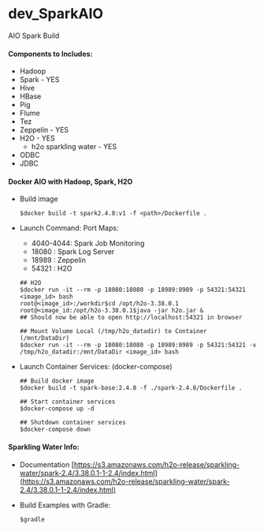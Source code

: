# dev_SparkAIO
AIO Spark Build

#### Components to Includes:
- Hadoop
- Spark - YES
- Hive
- HBase
- Pig
- Flume
- Tez
- Zeppelin - YES
- H2O - YES
  - h2o sparkling water - YES
- ODBC
- JDBC

#### Docker AIO with Hadoop, Spark, H2O
- Build image
  ```
  $docker build -t spark2.4.8:v1 -f <path>/Dockerfile .
  ```

- Launch Command:
  Port Maps: 
  - 4040-4044: Spark Job Monitoring
  - 18080 : Spark Log Server
  - 18989 : Zeppelin
  - 54321 : H2O

  ```
  ## H2O
  $docker run -it --rm -p 18080:18080 -p 18989:8989 -p 54321:54321 <image_id> bash 
  root@<image_id>:/workdir$cd /opt/h2o-3.38.0.1
  root@<image_id:/opt/h2o-3.38.0.1$java -jar h2o.jar &
  ## Should now be able to open http://localhost:54321 in browser

  ## Mount Volume Local (/tmp/h2o_datadir) to Container (/mnt/DataDir)
  $docker run -it --rm -p 18080:18080 -p 18989:8989 -p 54321:54321 -v /tmp/h2o_datadir:/mnt/DataDir <image_id> bash
  ```
- Launch Container Services: (docker-compose)
  ```
  ## Build docker image
  $docker build -t spark-base:2.4.8 -f ./spark-2.4.8/Dockerfile .

  ## Start container services
  $docker-compose up -d

  ## Shutdown container services
  $docker-compose down
  ```
#### Sparkling Water Info:
- Documentation
  [https://s3.amazonaws.com/h2o-release/sparkling-water/spark-2.4/3.38.0.1-1-2.4/index.html](https://s3.amazonaws.com/h2o-release/sparkling-water/spark-2.4/3.38.0.1-1-2.4/index.html) <br/>

- Build Examples with Gradle:
  ```
  $gradle
  ```
